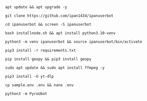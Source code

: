 
```
apt update && apt upgrade -y
```
```
git clone https://github.com/ipan1434/ipanuserbot
```
```
cd ipanuserbot && screen -S ipanuserbot
```
```
bash installnode.sh && apt install python3.10-venv
```
```
python3 -m venv ipanuserbot && source ipanuserbot/bin/activate
```
```
pip3 install -r requirements.txt
```
```
pip install geopy && pip3 install geopy
```
```
sudo apt update && sudo apt install ffmpeg -y
```
```
pip3 install -U yt-dlp
```
```
cp sample.env .env && nano .env
```
```
python3 -m PyroUbot
```
